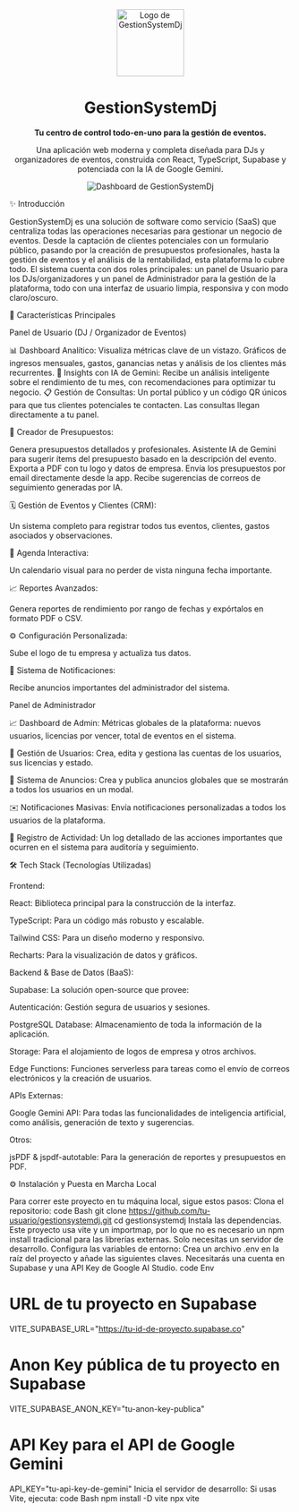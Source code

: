 <div align="center">
<img src="URL_DE_TU_LOGO_AQUI" alt="Logo de GestionSystemDj" width="120" />
<h1>GestionSystemDj</h1>
<p><strong>Tu centro de control todo-en-uno para la gestión de eventos.</strong></p>
<p>Una aplicación web moderna y completa diseñada para DJs y organizadores de eventos, construida con React, TypeScript, Supabase y potenciada con la IA de Google Gemini.</p>
</div>
<div align="center">
<!-- Inserta aquí un screenshot de la app, por ejemplo del dashboard -->
<img src="URL_DE_UN_SCREENSHOT_AQUI" alt="Dashboard de GestionSystemDj" />
</div>


✨ Introducción

GestionSystemDj es una solución de software como servicio (SaaS) que centraliza todas las operaciones necesarias para gestionar un negocio de eventos. Desde la captación de clientes potenciales con un formulario público, pasando por la creación de presupuestos profesionales, hasta la gestión de eventos y el análisis de la rentabilidad, esta plataforma lo cubre todo.
El sistema cuenta con dos roles principales: un panel de Usuario para los DJs/organizadores y un panel de Administrador para la gestión de la plataforma, todo con una interfaz de usuario limpia, responsiva y con modo claro/oscuro.

🚀 Características Principales

Panel de Usuario (DJ / Organizador de Eventos)

📊 Dashboard Analítico: Visualiza métricas clave de un vistazo. Gráficos de ingresos mensuales, gastos, ganancias netas y análisis de los clientes más recurrentes.
🤖 Insights con IA de Gemini: Recibe un análisis inteligente sobre el rendimiento de tu mes, con recomendaciones para optimizar tu negocio.
📋 Gestión de Consultas: Un portal público y un código QR únicos para que tus clientes potenciales te contacten. Las consultas llegan directamente a tu panel.

📄 Creador de Presupuestos:

Genera presupuestos detallados y profesionales.
Asistente IA de Gemini para sugerir ítems del presupuesto basado en la descripción del evento.
Exporta a PDF con tu logo y datos de empresa.
Envía los presupuestos por email directamente desde la app.
Recibe sugerencias de correos de seguimiento generadas por IA.

🗓️ Gestión de Eventos y Clientes (CRM): 

Un sistema completo para registrar todos tus eventos, clientes, gastos asociados y observaciones.

📅 Agenda Interactiva: 

Un calendario visual para no perder de vista ninguna fecha importante.

📈 Reportes Avanzados: 

Genera reportes de rendimiento por rango de fechas y expórtalos en formato PDF o CSV.

⚙️ Configuración Personalizada: 

Sube el logo de tu empresa y actualiza tus datos.

🔔 Sistema de Notificaciones: 

Recibe anuncios importantes del administrador del sistema.


Panel de Administrador

📈 Dashboard de Admin: Métricas globales de la plataforma: nuevos usuarios, licencias por vencer, total de eventos en el sistema.

👥 Gestión de Usuarios: Crea, edita y gestiona las cuentas de los usuarios, sus licencias y estado.

📢 Sistema de Anuncios: Crea y publica anuncios globales que se mostrarán a todos los usuarios en un modal.

✉️ Notificaciones Masivas: Envía notificaciones personalizadas a todos los usuarios de la plataforma.

📜 Registro de Actividad: Un log detallado de las acciones importantes que ocurren en el sistema para auditoría y seguimiento.

🛠️ Tech Stack (Tecnologías Utilizadas)


Frontend:

React: Biblioteca principal para la construcción de la interfaz.

TypeScript: Para un código más robusto y escalable.

Tailwind CSS: Para un diseño moderno y responsivo.

Recharts: Para la visualización de datos y gráficos.

Backend & Base de Datos (BaaS):

Supabase: La solución open-source que provee:

Autenticación: Gestión segura de usuarios y sesiones.

PostgreSQL Database: Almacenamiento de toda la información de la aplicación.

Storage: Para el alojamiento de logos de empresa y otros archivos.

Edge Functions: Funciones serverless para tareas como el envío de correos electrónicos y la creación de usuarios.

APIs Externas:

Google Gemini API: Para todas las funcionalidades de inteligencia artificial, como análisis, generación de texto y sugerencias.

Otros:

jsPDF & jspdf-autotable: Para la generación de reportes y presupuestos en PDF.

⚙️ Instalación y Puesta en Marcha Local

Para correr este proyecto en tu máquina local, sigue estos pasos:
Clona el repositorio:
code
Bash
git clone https://github.com/tu-usuario/gestionsystemdj.git
cd gestionsystemdj
Instala las dependencias. Este proyecto usa vite y un importmap, por lo que no es necesario un npm install tradicional para las librerías externas. Solo necesitas un servidor de desarrollo.
Configura las variables de entorno:
Crea un archivo .env en la raíz del proyecto y añade las siguientes claves. Necesitarás una cuenta en Supabase y una API Key de Google AI Studio.
code
Env
# URL de tu proyecto en Supabase
VITE_SUPABASE_URL="https://tu-id-de-proyecto.supabase.co"

# Anon Key pública de tu proyecto en Supabase
VITE_SUPABASE_ANON_KEY="tu-anon-key-publica"

# API Key para el API de Google Gemini
API_KEY="tu-api-key-de-gemini"
Inicia el servidor de desarrollo:
Si usas Vite, ejecuta:
code
Bash
npm install -D vite
npx vite
